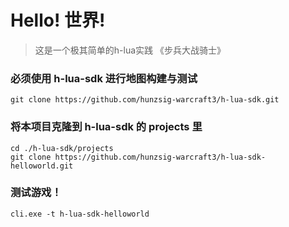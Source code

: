 # Hello! 世界!

> 这是一个极其简单的h-lua实践
> 《步兵大战骑士》

### 必须使用 h-lua-sdk 进行地图构建与测试
```
git clone https://github.com/hunzsig-warcraft3/h-lua-sdk.git
```

### 将本项目克隆到 h-lua-sdk 的 projects 里
```
cd ./h-lua-sdk/projects
git clone https://github.com/hunzsig-warcraft3/h-lua-sdk-helloworld.git
```

### 测试游戏！
```
cli.exe -t h-lua-sdk-helloworld
```